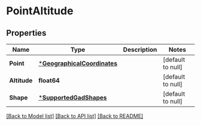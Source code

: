 # PointAltitude

## Properties
Name | Type | Description | Notes
------------ | ------------- | ------------- | -------------
**Point** | [***GeographicalCoordinates**](GeographicalCoordinates.md) |  | [default to null]
**Altitude** | **float64** |  | [default to null]
**Shape** | [***SupportedGadShapes**](SupportedGADShapes.md) |  | [default to null]

[[Back to Model list]](../README.md#documentation-for-models) [[Back to API list]](../README.md#documentation-for-api-endpoints) [[Back to README]](../README.md)

